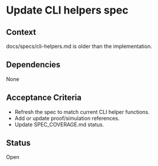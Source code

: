 # Update CLI helpers spec

## Context
docs/specs/cli-helpers.md is older than the implementation.

## Dependencies
None

## Acceptance Criteria
- Refresh the spec to match current CLI helper functions.
- Add or update proof/simulation references.
- Update SPEC_COVERAGE.md status.

## Status
Open
